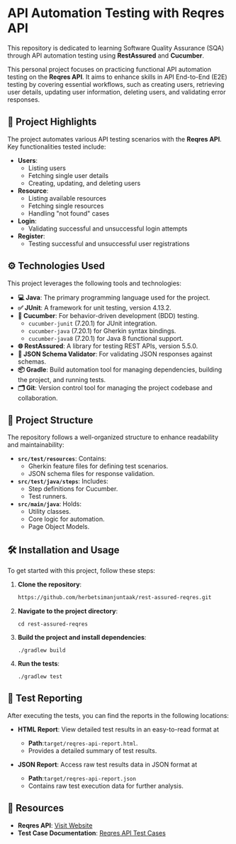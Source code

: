 # API Automation Testing with Reqres API

This repository is dedicated to learning Software Quality Assurance (SQA) through API automation testing using **RestAssured** and **Cucumber**.

This personal project focuses on practicing functional API automation testing on the **Reqres API**.
It aims to enhance skills in API End-to-End (E2E) testing by covering essential workflows,
such as creating users, retrieving user details, updating user information, deleting users,
and validating error responses.

## 🚀 Project Highlights

The project automates various API testing scenarios with the **Reqres API**. Key functionalities tested include:

- **Users**:
    - Listing users
    - Fetching single user details
    - Creating, updating, and deleting users
- **Resource**:
    - Listing available resources
    - Fetching single resources
    - Handling "not found" cases
- **Login**:
    - Validating successful and unsuccessful login attempts
- **Register**:
    - Testing successful and unsuccessful user registrations

## ⚙️ Technologies Used

This project leverages the following tools and technologies:

- **💻 Java**: The primary programming language used for the project.
- **✅ JUnit**: A framework for unit testing, version 4.13.2.
- **🍏 Cucumber**: For behavior-driven development (BDD) testing.
    - `cucumber-junit` (7.20.1) for JUnit integration.
    - `cucumber-java` (7.20.1) for Gherkin syntax bindings.
    - `cucumber-java8` (7.20.1) for Java 8 functional support.
- **🌐 RestAssured**: A library for testing REST APIs, version 5.5.0.
- **📑 JSON Schema Validator**: For validating JSON responses against schemas.
- **📦 Gradle**: Build automation tool for managing dependencies, building the project, and running tests.
- **🗂️ Git**: Version control tool for managing the project codebase and collaboration.

## 📂 Project Structure

The repository follows a well-organized structure to enhance readability and maintainability:

- **`src/test/resources`**: Contains:
    - Gherkin feature files for defining test scenarios.
    - JSON schema files for response validation.
- **`src/test/java/steps`**: Includes:
    - Step definitions for Cucumber.
    - Test runners.
- **`src/main/java`**: Holds:
    - Utility classes.
    - Core logic for automation.
    - Page Object Models.

## 🛠️ Installation and Usage

To get started with this project, follow these steps:

1. **Clone the repository**:
   ```bash
   https://github.com/herbetsimanjuntaak/rest-assured-reqres.git
2. **Navigate to the project directory**:
   ```
   cd rest-assured-reqres
   ```
3. **Build the project and install dependencies**:
   ```
   ./gradlew build
   ```
4. **Run the tests**:
   ```
   ./gradlew test
   ```

## 📝 Test Reporting

After executing the tests, you can find the reports in the following locations:

- **HTML Report**: View detailed test results in an easy-to-read format at
    - **Path**:`target/reqres-api-report.html`.
    - Provides a detailed summary of test results.

- **JSON Report**: Access raw test results data in JSON format at
    - **Path**:`target/reqres-api-report.json`
    - Contains raw test execution data for further analysis.

## 🔗 Resources

- **Reqres API**: [Visit Website](https://reqres.in/)
- **Test Case Documentation**: [Reqres API Test Cases](https://docs.google.com/spreadsheets/d/1yWwq_G2lcTAUBSiyaBKEvAsQ1SbVBAAyDtkpSzitgQA/edit?usp=sharing)
